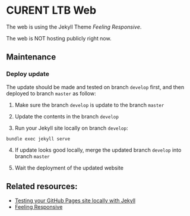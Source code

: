 # CURENT LTB Web

The web is using the Jekyll Theme *Feeling Responsive*.

The web is NOT hosting publicly right now.

## Maintenance

### Deploy update
The update should be made and tested on branch ``develop`` first, and then deployed to branch ``master`` as follow:

1. Make sure the branch ``develop`` is update to the branch ``master``

2. Update the contents in the branch ``develop``

3. Run your Jekyll site locally on branch ``develop``:
```
bundle exec jekyll serve
```

4. If update looks good locally, merge the updated branch ``develop`` into branch ``master``

5. Wait the deployment of the updated website

## Related resources:
- [Testing your GitHub Pages site locally with Jekyll](https://docs.github.com/en/pages/setting-up-a-github-pages-site-with-jekyll/testing-your-github-pages-site-locally-with-jekyll)
- [Feeling Responsive](http://phlow.github.io/feeling-responsive/)
